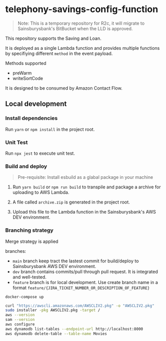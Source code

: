 # telephony-savings-config-function

> Note: This is a temporary repository for R2c, it will migrate to Sainsburysbank's BitBucket when the LLD is approved.

This repository supports the Saving and Loan.

It is deployed as a single Lambda function and provides multiple functions by specifiying different `method` in the event payload.

Methods supported

- preWarm
- writeSortCode

It is designed to be consumed by Amazon Contact Flow.

## Local development

### Install dependencies

Run `yarn` or `npm install` in the project root.

### Unit Test

Run `npx jest` to execute unit test.

### Build and deploy

> Pre-requisite: Install esbuild as a glabal package in your machine

1. Run `yarn build` or `npm run build` to transpile and package a archive for uploading to AWS Lambda.

2. A file called `archive.zip` is generated in the project root.

3. Upload this file to the Lambda function in the Sainsburysbank's AWS DEV environment.

### Branching strategy

Merge strategy is applied

branches:

- `main` branch keep tract the lastest commit for build/deploy to Sainsburysbank AWS DEV environment.
- `dev` branch contains commits/pull through pull request. It is integrated and well-tested.
- `feature` branch is for local development. Use create branch name in a format `feature/{JIRA_TICKET_NUMBER_OR_DESCRIPTION_OF_FEATURE}`

`docker-compose up`

```bash
curl "https://awscli.amazonaws.com/AWSCLIV2.pkg" -o "AWSCLIV2.pkg"
sudo installer -pkg AWSCLIV2.pkg -target /
aws --version
sam --version
aws configure 
aws dynamodb list-tables --endpoint-url http://localhost:8000
aws dynamodb delete-table --table-name Movies
```
